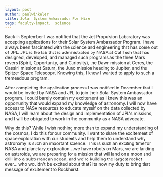 ```yaml
---
layout: post
author: paulwinkeler
title: Solar System Ambassador For Hire
tags: faculty-impact,  science
---
```

Back in September I was notified that the Jet Propulsion Laboratory was accepting applications for their Solar System Ambassador Program.  I have always been fascinated with the science and engineering that has come out of JPL.  JPL is the lab that is administrated by NASA at Cal Tech that has designed, developed, and managed such programs as the three Mars rovers (Spirit, Opportunity, and Curiosity), the Dawn mission at Ceres, the Cassini mission at Saturn, the Juno mission heading to Jupiter, and the Spitzer Space Telescope.  Knowing this, I knew I wanted to apply to such a tremendous program.  

After completing the application process I was notified in December that I would be invited by NASA and JPL to join their Solar System Ambassador program.  I could barely contain my excitement as I knew this was an opportunity that would expand my knowledge of astronomy.  I will now have access to NASA resources to educate myself on the data collected by NASA, I will learn about the design and implementation of JPL's missions, and I will be obligated to work in the community as a NASA advocate.  

Why do this?  While I wish nothing more than to expand my understanding of the cosmos, I do this for our community.  I want to share the excitement of space exploration with our students and help them to understand why astronomy is such an important science.  This is such an exciting time for NASA and planetary exploration....we have robots on Mars, we are landing on asteroids, we are preparing for a mission that will land on a moon and drill into a subterranean ocean, and we're building the largest rocket ever....who wouldn't be excited about that?  Its now my duty to bring that message of excitement to Rockhurst.
